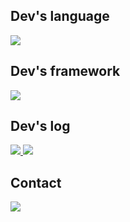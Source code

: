 ## Dev's language
<span>
  <a href="https://github.com/hommehyuk">
    <img src="https://img.shields.io/badge/dart-0175C2?style=plastic&logo=dart&logoColor=white"/>
  </a>
</span>

## Dev's framework
<span>
  <a href="https://github.com/hommehyuk">
    <img src="https://img.shields.io/badge/flutter-02569B?style=plastic&logo=flutter&logoColor=white"/>
  </a>
</span>

## Dev's log
<span>
  <a href="https://velog.io/@hmh6827/posts">
    <img src="https://img.shields.io/badge/velog-20C997?style=plastic&logo=velog&logoColor=white"/>
  </a>
</span>

<span>
  <a href="https://www.notion.so/Flutter-Widget-c17031b4528d4d5a987d32c526a83028?pvs=4">
    <img src="https://img.shields.io/badge/notion-000000?style=plastic&logo=notion&logoColor=white"/>
  </a>
</span>

## Contact 
<span>
  <a href="mailto:bin6827@Gmail.com">
    <img src="https://img.shields.io/badge/Gmail-EA4335?style=plastic&logo=Gmail&logoColor=white"/>
  </a>
</span>
<!--
**hommehyuk/hommehyuk** is a ✨ _special_ ✨ repository because its `README.md` (this file) appears on your GitHub profile.

Here are some ideas to get you started:
- 🔭 I’m currently working on ...
- 🌱 I’m currently learning ...
- 👯 I’m looking to collaborate on ...
- 🤔 I’m looking for help with ...
- 💬 Ask me about ...
- 📫 How to reach me: ...
- 😄 Pronouns: ...
- ⚡ Fun fact: ...
-->
